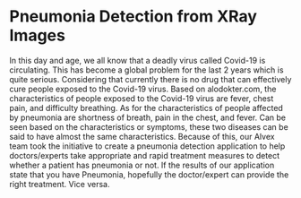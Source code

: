 # Pneumonia Detection from XRay Images
In this day and age, we all know that a deadly virus called Covid-19 is circulating. This has become a global problem for the last 2 years which is quite serious. Considering that currently there is no drug that can effectively cure people exposed to the Covid-19 virus. Based on alodokter.com, the characteristics of people exposed to the Covid-19 virus are fever, chest pain, and difficulty breathing. As for the characteristics of people affected by pneumonia are shortness of breath, pain in the chest, and fever. Can be seen based on the characteristics or symptoms, these two diseases can be said to have almost the same characteristics.
Because of this, our Alvex team took the initiative to create a pneumonia detection application to help doctors/experts take appropriate and rapid treatment measures to detect whether a patient has pneumonia or not. If the results of our application state that you have Pneumonia, hopefully the doctor/expert can provide the right treatment. Vice versa.

# 
